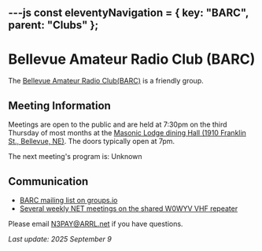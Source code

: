 ---js
const eleventyNavigation = {
	key: "BARC",
	parent: "Clubs"
};
---
# Bellevue Amateur Radio Club (BARC)

The
[Bellevue Amateur Radio Club(BARC)](http://www.bellevuearc.org/) is a friendly group.

## Meeting Information

Meetings are open to the public and are held at 7:30pm on the third Thursday of most months at the [Masonic Lodge dining Hall (1910 Franklin St., Bellevue, NE)](https://maps.app.goo.gl/Vwvxk5JajsqdLVGeA).  The doors typically open at 7pm.

The next meeting's program is: Unknown

## Communication

- [BARC mailing list on groups.io](https://groups.io/g/BellevueARC)
- [Several weekly NET meetings on the shared W0WYV VHF repeater](https://n3pay.net/blog/NETs2025Sept/)

Please email N3PAY@ARRL.net if you have questions.

*Last update: 2025 September 9*

